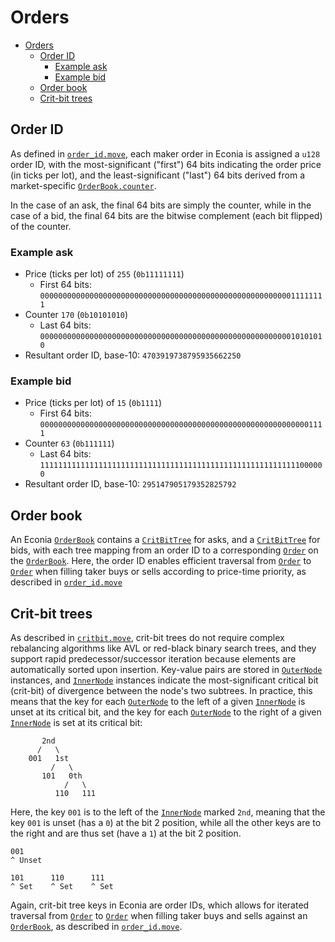 # Orders

- [Orders](#orders)
  - [Order ID](#order-id)
    - [Example ask](#example-ask)
    - [Example bid](#example-bid)
  - [Order book](#order-book)
  - [Crit-bit trees](#crit-bit-trees)

## Order ID

As defined in [`order_id.move`](../../../src/move/econia/build/Econia/docs/order_id.md), each maker order in Econia is assigned a `u128` order ID, with the most-significant ("first") 64 bits indicating the order price (in ticks per lot), and the least-significant ("last") 64 bits derived from a market-specific [`OrderBook.counter`](../../../src/move/econia/build/Econia/docs/market.md#0xc0deb00c_market_OrderBook).

In the case of an ask, the final 64 bits are simply the counter, while in the case of a bid, the final 64 bits are the bitwise complement (each bit flipped) of the counter.

### Example ask
* Price (ticks per lot) of `255` (`0b11111111`)
    * First 64 bits: `0000000000000000000000000000000000000000000000000000000011111111`
* Counter `170` (`0b10101010`)
    * Last 64 bits: `0000000000000000000000000000000000000000000000000000000010101010`
* Resultant order ID, base-10: `4703919738795935662250`

### Example bid
* Price (ticks per lot) of `15` (`0b1111`)
    * First 64 bits: `0000000000000000000000000000000000000000000000000000000000001111`
* Counter `63` (`0b111111`)
    * Last 64 bits: `1111111111111111111111111111111111111111111111111111111111000000`
* Resultant order ID, base-10: `295147905179352825792`

## Order book

An Econia [`OrderBook`](../../../src/move/econia/build/Econia/docs/market.md#0xc0deb00c_market_OrderBook) contains a [`CritBitTree`](../../../src/move/econia/build/Econia/docs/critbit.md#0xc0deb00c_critbit_CritBitTree) for asks, and a [`CritBitTree`](../../../src/move/econia/build/Econia/docs/critbit.md#0xc0deb00c_critbit_CritBitTree) for bids, with each tree mapping from an order ID to a corresponding [`Order`](../../../src/move/econia/build/Econia/docs/market.md#0xc0deb00c_market_Order) on the [`OrderBook`](../../../src/move/econia/build/Econia/docs/market.md#0xc0deb00c_market_OrderBook).
Here, the order ID enables efficient traversal from [`Order`](../../../src/move/econia/build/Econia/docs/market.md#0xc0deb00c_market_Order) to [`Order`](../../../src/move/econia/build/Econia/docs/market.md#0xc0deb00c_market_Order) when filling taker buys or sells according to price-time priority, as described in [`order_id.move`](../../../src/move/econia/build/Econia/docs/order_id.md)

## Crit-bit trees

As described in [`critbit.move`](../../../src/move/econia/build/Econia/docs/critbit.md), crit-bit trees do not require complex rebalancing algorithms like AVL or red-black binary search trees, and they support rapid predecessor/successor iteration because elements are automatically sorted upon insertion.
Key-value pairs are stored in [`OuterNode`](../../../src/move/econia/build/Econia/docs/critbit.md#0xc0deb00c_critbit_OuterNode) instances, and [`InnerNode`](../../../src/move/econia/build/Econia/docs/critbit.md#0xc0deb00c_critbit_InnerNode) instances indicate the most-significant critical bit (crit-bit) of divergence between the node's two subtrees.
In practice, this means that the key for each [`OuterNode`](../../../src/move/econia/build/Econia/docs/critbit.md#0xc0deb00c_critbit_OuterNode) to the left of a given [`InnerNode`](../../../src/move/econia/build/Econia/docs/critbit.md#0xc0deb00c_critbit_InnerNode) is unset at its critical bit, and the key for each [`OuterNode`](../../../src/move/econia/build/Econia/docs/critbit.md#0xc0deb00c_critbit_OuterNode) to the right of a given [`InnerNode`](../../../src/move/econia/build/Econia/docs/critbit.md#0xc0deb00c_critbit_InnerNode) is set at its critical bit:

```
       2nd
      /   \
    001   1st
         /   \
       101   0th
            /   \
          110   111
```

Here, the key `001` is to the left of the [`InnerNode`](../../../src/move/econia/build/Econia/docs/critbit.md#0xc0deb00c_critbit_InnerNode) marked `2nd`, meaning that the key `001` is unset (has a `0`) at the bit 2 position, while all the other keys are to the right and are thus set (have a `1`) at the bit 2 position.

```
001
^ Unset
```

```
101      110      111
^ Set    ^ Set    ^ Set
```

Again, crit-bit tree keys in Econia are order IDs, which allows for iterated traversal from [`Order`](../../../src/move/econia/build/Econia/docs/market.md#0xc0deb00c_market_Order) to [`Order`](../../../src/move/econia/build/Econia/docs/market.md#0xc0deb00c_market_Order) when filling taker buys and sells against an [`OrderBook`](../../../src/move/econia/build/Econia/docs/market.md#0xc0deb00c_market_OrderBook), as described in [`order_id.move`](../../../src/move/econia/build/Econia/docs/order_id.md).